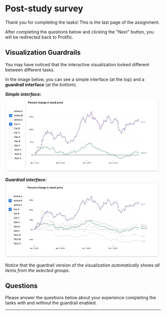 # Post-study survey

Thank you for completing the tasks! This is the last page of the assignment. 

After completing the questions below and clicking the "Next" button, you will be redirected back to Prolific.

## Visualization Guardrails

You may have noticed that the interactive visualization looked different between different tasks.

In the image below, you can see a simple interface (at the top) and a **guardrail interface** (at the bottom).


***Simple interface:***
<img src='./images/example-n.png' width='500'>

***Guardrail interface:***
<img src='./images/example-sd.png' width='500'>


Notice that the guardrail version of the visualization *automatically shows all items from the selected groups*.

## Questions

Please answer the questions below about your experience completing the tasks *with* and *without* the guardrail enabled.

___
